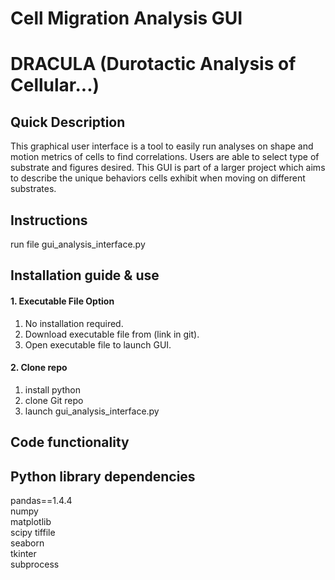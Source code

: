 # Cell Migration Analysis GUI
# DRACULA (Durotactic Analysis of Cellular...)

## Quick Description
This graphical user interface is a tool to easily run analyses on shape and motion metrics of cells to find correlations. Users are able to select type of substrate and figures desired. This GUI is part of a larger project which aims to describe the unique behaviors cells exhibit when moving on different substrates. 

## Instructions
run file gui_analysis_interface.py

## Installation guide & use
  #### 1. Executable File Option
  1. No installation required.
  2. Download executable file from (link in git).
  3. Open executable file to launch GUI.
  
  #### 2. Clone repo
  1. install python 
  2. clone Git repo
  3. launch gui_analysis_interface.py

## Code functionality

## Python library dependencies
pandas==1.4.4\
numpy\
matplotlib\
scipy 
tiffile\
seaborn\
tkinter\
subprocess
